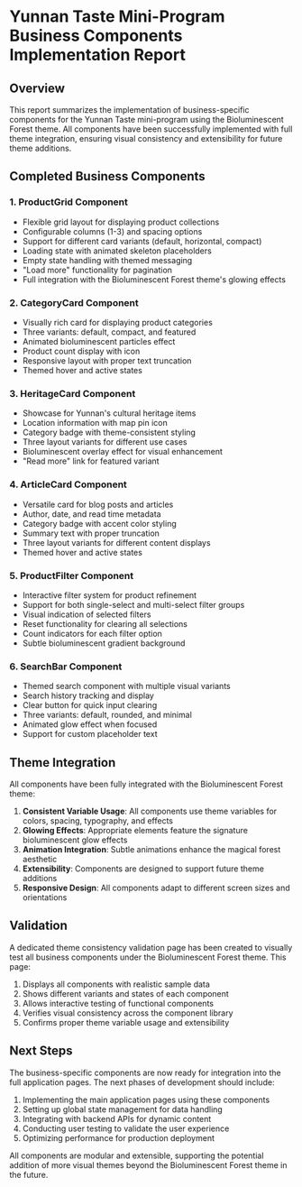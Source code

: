 # Yunnan Taste Mini-Program Business Components Implementation Report

## Overview

This report summarizes the implementation of business-specific components for the Yunnan Taste mini-program using the Bioluminescent Forest theme. All components have been successfully implemented with full theme integration, ensuring visual consistency and extensibility for future theme additions.

## Completed Business Components

### 1. ProductGrid Component
- Flexible grid layout for displaying product collections
- Configurable columns (1-3) and spacing options
- Support for different card variants (default, horizontal, compact)
- Loading state with animated skeleton placeholders
- Empty state handling with themed messaging
- "Load more" functionality for pagination
- Full integration with the Bioluminescent Forest theme's glowing effects

### 2. CategoryCard Component
- Visually rich card for displaying product categories
- Three variants: default, compact, and featured
- Animated bioluminescent particles effect
- Product count display with icon
- Responsive layout with proper text truncation
- Themed hover and active states

### 3. HeritageCard Component
- Showcase for Yunnan's cultural heritage items
- Location information with map pin icon
- Category badge with theme-consistent styling
- Three layout variants for different use cases
- Bioluminescent overlay effect for visual enhancement
- "Read more" link for featured variant

### 4. ArticleCard Component
- Versatile card for blog posts and articles
- Author, date, and read time metadata
- Category badge with accent color styling
- Summary text with proper truncation
- Three layout variants for different content displays
- Themed hover and active states

### 5. ProductFilter Component
- Interactive filter system for product refinement
- Support for both single-select and multi-select filter groups
- Visual indication of selected filters
- Reset functionality for clearing all selections
- Count indicators for each filter option
- Subtle bioluminescent gradient background

### 6. SearchBar Component
- Themed search component with multiple visual variants
- Search history tracking and display
- Clear button for quick input clearing
- Three variants: default, rounded, and minimal
- Animated glow effect when focused
- Support for custom placeholder text

## Theme Integration

All components have been fully integrated with the Bioluminescent Forest theme:

1. **Consistent Variable Usage**: All components use theme variables for colors, spacing, typography, and effects
2. **Glowing Effects**: Appropriate elements feature the signature bioluminescent glow effects
3. **Animation Integration**: Subtle animations enhance the magical forest aesthetic
4. **Extensibility**: Components are designed to support future theme additions
5. **Responsive Design**: All components adapt to different screen sizes and orientations

## Validation

A dedicated theme consistency validation page has been created to visually test all business components under the Bioluminescent Forest theme. This page:

1. Displays all components with realistic sample data
2. Shows different variants and states of each component
3. Allows interactive testing of functional components
4. Verifies visual consistency across the component library
5. Confirms proper theme variable usage and extensibility

## Next Steps

The business-specific components are now ready for integration into the full application pages. The next phases of development should include:

1. Implementing the main application pages using these components
2. Setting up global state management for data handling
3. Integrating with backend APIs for dynamic content
4. Conducting user testing to validate the user experience
5. Optimizing performance for production deployment

All components are modular and extensible, supporting the potential addition of more visual themes beyond the Bioluminescent Forest theme in the future.
